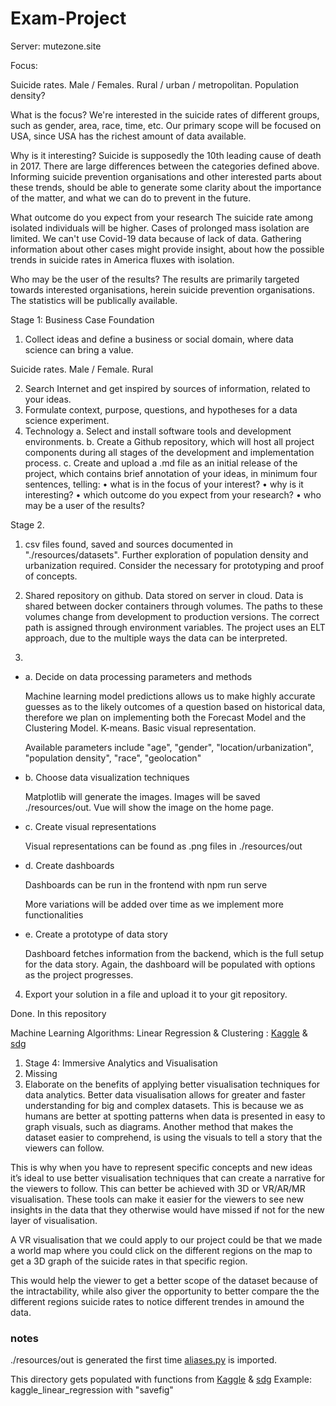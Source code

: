 # Exam-Project

Server: mutezone.site





Focus:

Suicide rates. Male / Females. Rural / urban / metropolitan. Population density?


What is the focus?
We're interested in the suicide rates of different groups, such as gender, area, race, time, etc. 
Our primary scope will be focused on USA, since USA has the richest amount of data available.

Why is it interesting?
Suicide is supposedly the 10th leading cause of death in 2017. There are large differences between the categories defined above.
Informing suicide prevention organisations and other interested parts about these trends, 
should be able to generate some clarity about the importance of the matter, and what we can do to prevent in the future.

What outcome do you expect from your research
The suicide rate among isolated individuals will be higher. Cases of prolonged mass isolation are limited. We can't use Covid-19 data because of lack of data. 
Gathering information about other cases might provide insight, about how the possible trends in suicide rates in America fluxes with isolation. 

Who may be the user of the results?
The results are primarily targeted towards interested organisations, herein suicide prevention organisations.
The statistics will be publically available.

Stage 1: Business Case Foundation
1. Collect ideas and define a business or social domain, where data science can bring a value.

Suicide rates. Male / Female. Rural

2. Search Internet and get inspired by sources of information, related to your ideas.
3. Formulate context, purpose, questions, and hypotheses for a data science experiment.
4. Technology
a. Select and install software tools and development environments.
b. Create a Github repository, which will host all project components during all stages of the
development and implementation process.
c. Create and upload a .md file as an initial release of the project, which contains brief
annotation of your ideas, in minimum four sentences, telling:
• what is in the focus of your interest?
• why is it interesting?
• which outcome do you expect from your research?
• who may be a user of the results?

Stage 2.

1. csv files found, saved and sources documented in "./resources/datasets". Further exploration of population density and urbanization required. Consider the necessary for prototyping and proof of concepts.

2. Shared repository on github. Data stored on server in cloud. Data is shared between docker containers through volumes. The paths to these volumes change from development to production versions. The correct path is assigned through environment variables. The project uses an ELT approach, due to the multiple ways the data can be interpreted.

3.
<ul>
   <li>a. Decide on data processing parameters and methods</li>
   <p>
    Machine learning model predictions allows us to make highly accurate guesses as to the likely outcomes of a question based on historical data, therefore we plan on implementing both the Forecast Model and the Clustering Model. K-means.
    Basic visual representation.
   </p>
    <p>
    Available parameters include "age", "gender", "location/urbanization", "population density", "race", "geolocation"</p>
   <li>b. Choose data visualization techniques</li>
   <p>Matplotlib will generate the images. Images will be saved ./resources/out. Vue will show the image on the home page.</p>
   <li>c. Create visual representations</li>
   <p>Visual representations can be found as .png files in ./resources/out</p>
   <li>d. Create dashboards </li>
   <p>Dashboards can be run in the frontend with npm run serve</p>
   <p>More variations will be added over time as we implement more functionalities</p>
   <li>e. Create a prototype of data story</li>
   <p>Dashboard fetches information from the backend, which is the full setup for the data story. Again, the dashboard will be populated with options as the project progresses.</p>
</ul>

4. Export your solution in a file and upload it to your git repository.
<p>Done. In this repository</p>

Machine Learning Algorithms:
Linear Regression & Clustering : [Kaggle](back/diagram_webservice/src/logic/kaggle.py) & [sdg](back/diagram_webservice/src/logic/sdg.py)


1. Stage 4: Immersive Analytics and Visualisation
2. Missing
3. Elaborate on the benefits of applying better visualisation techniques for data analytics.
Better data visualisation allows for greater and faster understanding for big and complex datasets. This is because we as humans are better at spotting patterns when data is presented in easy to graph visuals, such as diagrams. Another method that makes the dataset easier to comprehend, is using the visuals to tell a story that the viewers can follow.  

This is why when you have to represent specific concepts and new ideas it’s ideal to use better visualisation techniques that can create a narrative for the viewers to follow. This can better be achieved with 3D or VR/AR/MR visualisation. These tools can make it easier for the viewers to see new insights in the data that they otherwise would have missed if not for the new layer of visualisation.  

A VR visualisation that we could apply to our project could be that we made a world map where you could click on the different regions on the map to get a 3D graph of the suicide rates in that specific region.  

This would help the viewer to get a better scope of the dataset because of the intractability, while also giver the opportunity to better compare the the different regions suicide rates to notice different trendes in amound the data.  

### notes
./resources/out is generated the first time [aliases.py](back/diagram_webservice/src/utils/aliases.py) is imported.


This directory gets populated with functions from [Kaggle](back/diagram_webservice/src/logic/kaggle.py) & [sdg](back/diagram_webservice/src/logic/sdg.py)
Example: kaggle_linear_regression with "savefig"